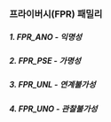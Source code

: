 ### 프라이버시(FPR) 패밀리
##### 1. FPR_ANO - 익명성
##### 2. FPR_PSE - 가명성
##### 3. FPR_UNL - 연계불가성
##### 4. FPR_UNO - 관찰불가성
